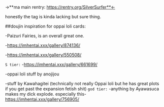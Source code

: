 ->**ma main rentry: https://rentry.org/SilverSurfer**<-

honestly the tag is kinda lacking but sure thing.

##doujin inspiration for oppai loli cards:

-Paizuri Fairies, is an overall great one.

-https://imhentai.xxx/gallery/874136/ 

-https://imhentai.xxx/gallery/550508/

```S tier:```
-https://imhentai.xxx/gallery/661699/

-oppai loli stuff by anojijou

-stuff by Kawahagitei (technically not really Oppai loli but he has great plots if you get past the expansion fetish shit)
```god tier:```
-anything by Ayawasuca makes my dick explode. especially this- https://imhentai.xxx/gallery/756905/